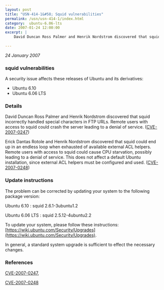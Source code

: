 ```yaml
---
layout: post
title: "USN-414-1&#58; Squid vulnerabilities"
permalink: /usn/usn-414-1/index.html
category:  ubuntu-6.06-lts
date: 2007-01-24 12:00:00
excerpt: |
    David Duncan Ross Palmer and Henrik Nordstrom discovered that squid  incorrectly handled special characters in FTP URLs.  Remote users with  access to squid could crash the server leading to a denial of service.  ([CVE-2007-0247](http://people.ubuntu.com/~ubuntu-security/cve/CVE-2007-0247))
    
--- 
```

 
 

*24 January 2007*

### squid vulnerabilities

A security issue affects these releases of Ubuntu and its derivatives:

* Ubuntu 6.10
* Ubuntu 6.06 LTS

### Details

David Duncan Ross Palmer and Henrik Nordstrom discovered that squid incorrectly handled special characters in FTP URLs. Remote users with access to squid could crash the server leading to a denial of service. ([CVE-2007-0247](http://people.ubuntu.com/~ubuntu-security/cve/CVE-2007-0247))

Erick Dantas Rotole and Henrik Nordstrom discovered that squid could end up in an endless loop when exhausted of available external ACL helpers. Remote users with access to squid could cause CPU starvation, possibly leading to a denial of service. This does not affect a default Ubuntu installation, since external ACL helpers must be configured and used. ([CVE-2007-0248](http://people.ubuntu.com/~ubuntu-security/cve/CVE-2007-0248))

### Update instructions

The problem can be corrected by updating your system to the following package version:

Ubuntu 6.10
 : squid <span>2.6.1-3ubuntu1.2</span>

Ubuntu 6.06 LTS
 : squid <span>2.5.12-4ubuntu2.2</span>

To update your system, please follow these instructions: [https://wiki.ubuntu.com/Security/Upgrades](https://wiki.ubuntu.com/Security/Upgrades).

In general, a standard system upgrade is sufficient to effect the necessary changes.

### References

 
 [CVE-2007-0247](http://people.ubuntu.com/~ubuntu-security/cve/CVE-2007-0247), 

 [CVE-2007-0248](http://people.ubuntu.com/~ubuntu-security/cve/CVE-2007-0248)
 

